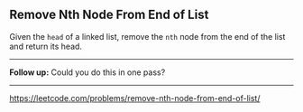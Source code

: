 ## Remove Nth Node From End of List

Given the `head` of a linked list, remove the `nth` node from the end of the list and return its head.

----------

**Follow up:** Could you do this in one pass?

---------

https://leetcode.com/problems/remove-nth-node-from-end-of-list/
